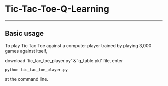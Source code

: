 # Tic-Tac-Toe-Q-Learning
-------

## Basic usage
To play Tic Tac Toe against a computer player trained by playing 3,000 games against itself, 

download 'tic_tac_toe_player.py' & 'q_table.pkl' file, enter

`python tic_tac_toe_player.py` 

at the command line.
